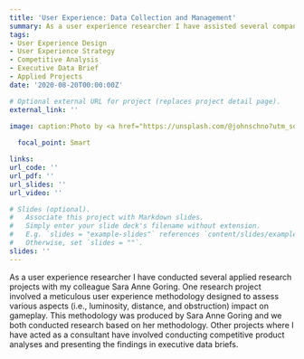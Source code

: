 ```yaml
---
title: 'User Experience: Data Collection and Management'
summary: As a user experience researcher I have assisted several companies as a consultant. One avenue of research involved generating competitive analyses of related products or services. A second avenue of research involved conducting research to assess the overall user experience of an Augmented Reality education application.   
tags:
- User Experience Design
- User Experience Strategy
- Competitive Analysis
- Executive Data Brief
- Applied Projects
date: '2020-08-20T00:00:00Z'

# Optional external URL for project (replaces project detail page).
external_link: ''

image: caption:Photo by <a href="https://unsplash.com/@johnschno?utm_source=unsplash&utm_medium=referral&utm_content=creditCopyText">John Schnobrich</a> on <a href="https://unsplash.com/s/photos/user-experience-research?utm_source=unsplash&utm_medium=referral&utm_content=creditCopyText">Unsplash</a>
   
  focal_point: Smart

links:
url_code: ''
url_pdf: ''
url_slides: ''
url_video: ''

# Slides (optional).
#   Associate this project with Markdown slides.
#   Simply enter your slide deck's filename without extension.
#   E.g. `slides = "example-slides"` references `content/slides/example-slides.md`.
#   Otherwise, set `slides = ""`.
slides: ''
---
```


As a user experience researcher I have conducted several applied research projects with my colleague Sara Anne Goring. One research project involved a meticulous user experience methodology designed to assess various aspects (i.e., luminosity, distance, and obstruction) impact on gameplay. This methodology was produced by Sara Anne Goring and we both conducted research based on her methodology. Other projects where I have acted as a consultant have involved conducting competitive product analyses and presenting the findings in executive data briefs. 